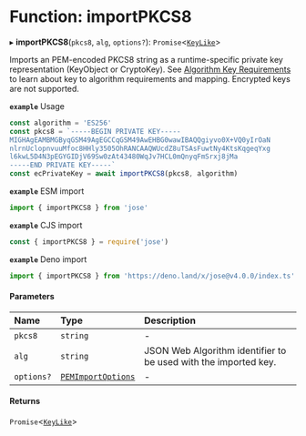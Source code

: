 # Function: importPKCS8

▸ **importPKCS8**(`pkcs8`, `alg`, `options?`): `Promise`<[`KeyLike`](../types/types.KeyLike.md)\>

Imports an PEM-encoded PKCS8 string as a runtime-specific private key representation (KeyObject or CryptoKey).
See [Algorithm Key Requirements](https://github.com/panva/jose/issues/210) to learn about key to algorithm
requirements and mapping. Encrypted keys are not supported.

**`example`** Usage
```js
const algorithm = 'ES256'
const pkcs8 = `-----BEGIN PRIVATE KEY-----
MIGHAgEAMBMGByqGSM49AgEGCCqGSM49AwEHBG0wawIBAQQgiyvo0X+VQ0yIrOaN
nlrnUclopnvuuMfoc8HHly3505OhRANCAAQWUcdZ8uTSAsFuwtNy4KtsKqgeqYxg
l6kwL5D4N3pEGYGIDjV69Sw0zAt43480WqJv7HCL0mQnyqFmSrxj8jMa
-----END PRIVATE KEY-----`
const ecPrivateKey = await importPKCS8(pkcs8, algorithm)
```

**`example`** ESM import
```js
import { importPKCS8 } from 'jose'
```

**`example`** CJS import
```js
const { importPKCS8 } = require('jose')
```

**`example`** Deno import
```js
import { importPKCS8 } from 'https://deno.land/x/jose@v4.0.0/index.ts'
```

#### Parameters

| Name | Type | Description |
| :------ | :------ | :------ |
| `pkcs8` | `string` | - |
| `alg` | `string` | JSON Web Algorithm identifier to be used with the imported key. |
| `options?` | [`PEMImportOptions`](../interfaces/key_import.PEMImportOptions.md) | - |

#### Returns

`Promise`<[`KeyLike`](../types/types.KeyLike.md)\>
